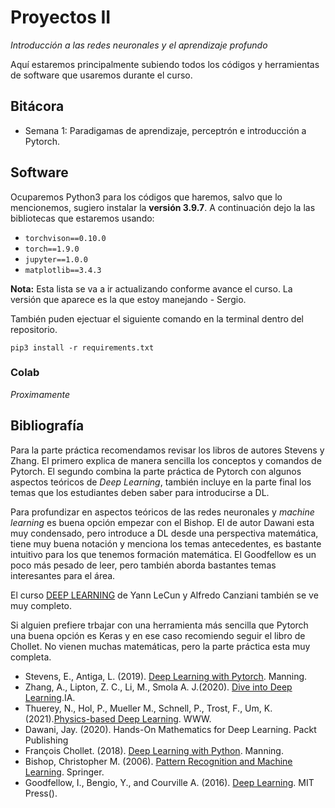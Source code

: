 # Proyectos II
*Introducción a las redes neuronales y el aprendizaje profundo*

Aquí estaremos principalmente subiendo todos los códigos y herramientas de software que usaremos durante el curso.

## Bitácora

* Semana 1: Paradigamas de aprendizaje, perceptrón e introducción a Pytorch.

## Software
Ocuparemos Python3 para los códigos que haremos, salvo que lo mencionemos, sugiero instalar la **versión 3.9.7**. A continuación dejo la las bibliotecas que estaremos usando:

* ``torchvison==0.10.0``
* ``torch==1.9.0``
* ``jupyter==1.0.0``
* ``matplotlib==3.4.3``

**Nota:** Esta lista se va a ir actualizando conforme avance el curso. La versión que aparece es la que estoy manejando - Sergio.

También puden ejectuar el siguiente comando en la terminal dentro del repositorio.

``pip3 install -r requirements.txt``

### Colab 
*Proximamente*

## Bibliografía

Para la parte práctica recomendamos revisar los libros de autores Stevens y Zhang. El primero explica de manera sencilla los conceptos y comandos de Pytorch. El segundo combina la parte práctica de Pytorch con algunos aspectos teóricos de *Deep Learning*, también incluye en la parte final los temas que los estudiantes deben saber para introducirse a DL. 

Para profundizar en aspectos teóricos de las redes neuronales y *machine learning* es buena opción empezar con el Bishop. El de autor Dawani esta muy condensado, pero introduce a DL desde una perspectiva matemática, tiene muy buena notación y menciona los temas antecedentes, es bastante intuitivo para los que tenemos formación matemática. El Goodfellow es un poco más pesado de leer, pero también aborda bastantes temas interesantes para el área.

El curso [DEEP LEARNING](https://atcold.github.io/pytorch-Deep-Learning/) de Yann LeCun y Alfredo Canziani también se ve muy completo.

Si alguien prefiere trbajar con una herramienta más sencilla que Pytorch una buena opción es Keras y en ese caso recomiendo seguir el libro de Chollet. No vienen muchas matemáticas, pero la parte práctica esta muy completa.

* Stevens, E., Antiga, L. (2019). [Deep Learning with Pytorch](pytorch.org/assets/deep-learning/Deep-Learning-with-PyTorch.pdf). Manning.
* Zhang, A., Lipton, Z. C., Li, M., Smola A. J.(2020). [Dive into Deep Learning](https://d2l.ai).IA.
* Thuerey, N., Hol, P., Mueller M., Schnell, P., Trost, F., Um, K. (2021).[Physics-based Deep Learning](https://physicsbaseddeeplearning.org). WWW.
* Dawani, Jay. (2020). Hands-On Mathematics for Deep Learning. Packt Publishing
* François Chollet. (2018). [Deep Learning with Python](https://tanthiamhuat.files.wordpress.com/2018/03/deeplearningwithpython.pdf). Manning.
* Bishop, Christopher M. (2006). [Pattern Recognition and Machine Learning](http://users.isr.ist.utl.pt/~wurmd/Livros/school/Bishop%20-%20Pattern%20Recognition%20And%20Machine%20Learning%20-%20Springer%20%202006.pdf). Springer.
* Goodfellow, I., Bengio, Y., and Courville A. (2016). [Deep Learning](www.deeplearningbook.org). MIT Press().
